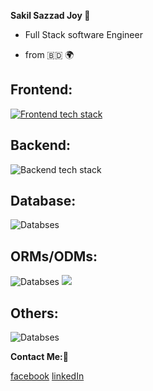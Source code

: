 **Sakil Sazzad Joy 👋**

- Full Stack software Engineer

- from 🇧🇩 🌍

## Frontend:

[![Frontend tech stack](https://skillicons.dev/icons?i=html,css,typescript,javascript,react,redux,next,tailwind)](https://skills.thijs.gg)

## Backend:

![Backend tech stack](https://skillicons.dev/icons?i=nodejs,express,nestjs)

## Database:

![Databses](https://skillicons.dev/icons?i=mongo,mysql)

## ORMs/ODMs:

![Databses](https://skillicons.dev/icons?i=prisma)
![](https://mongoosejs.com/docs/images/mongoose5_62x30_transparent.png)

## Others:

![Databses](https://skillicons.dev/icons?i=docker,git,github,linux,ubuntu)

**Contact Me:🐛**

[facebook](https://www.facebook.com/profile.php?id=100080048493810)
[linkedIn](https://www.linkedin.com/in/sakil-sazzad-joy-56a716274/)

<!---
SS-Joy/SS-Joy is a ✨ special ✨ repository because its `README.md` (this file) appears on your GitHub profile.
You can click the Preview link to take a look at your changes.
--->
